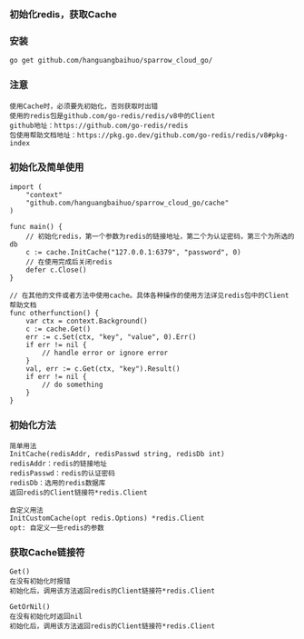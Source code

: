 ### 初始化redis，获取Cache

### 安装

    go get github.com/hanguangbaihuo/sparrow_cloud_go/

### 注意

    使用Cache时，必须要先初始化，否则获取时出错
    使用的redis包是github.com/go-redis/redis/v8中的Client
    github地址：https://github.com/go-redis/redis
    包使用帮助文档地址：https://pkg.go.dev/github.com/go-redis/redis/v8#pkg-index

### 初始化及简单使用

    import (
        "context"
	    "github.com/hanguangbaihuo/sparrow_cloud_go/cache"
    )

    func main() {
        // 初始化redis，第一个参数为redis的链接地址，第二个为认证密码，第三个为所选的db
        c := cache.InitCache("127.0.0.1:6379", "password", 0)
        // 在使用完成后关闭redis
        defer c.Close()
    }

    // 在其他的文件或者方法中使用cache。具体各种操作的使用方法详见redis包中的Client帮助文档
    func otherfunction() {
        var ctx = context.Background()
        c := cache.Get()
        err := c.Set(ctx, "key", "value", 0).Err()
        if err != nil {
            // handle error or ignore error
        }
        val, err := c.Get(ctx, "key").Result()
        if err != nil {
            // do something
        }
    }

### 初始化方法

    简单用法
    InitCache(redisAddr, redisPasswd string, redisDb int)
    redisAddr：redis的链接地址
    redisPasswd：redis的认证密码
    redisDb：选用的redis数据库
    返回redis的Client链接符*redis.Client

    自定义用法
    InitCustomCache(opt redis.Options) *redis.Client
    opt: 自定义一些redis的参数

### 获取Cache链接符

    Get()
    在没有初始化时报错
    初始化后，调用该方法返回redis的Client链接符*redis.Client

    GetOrNil()
    在没有初始化时返回nil
    初始化后，调用该方法返回redis的Client链接符*redis.Client